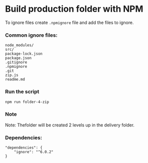 # Build production folder with NPM

To ignore files create `.npmignore` file and add the files to ignore.

### Common ignore files:

```
node_modules/
src/
package-lock.json
package.json
.gitignore
.npmignore
.git
zip.js
readme.md
```

### Run the script

```bash
npm run folder-4-zip
```

### Note

Note: Thefolder will be created 2 levels up in the delivery folder.

### Dependencies:

```
"dependencies": {
    "ignore": "^6.0.2"
}
```

